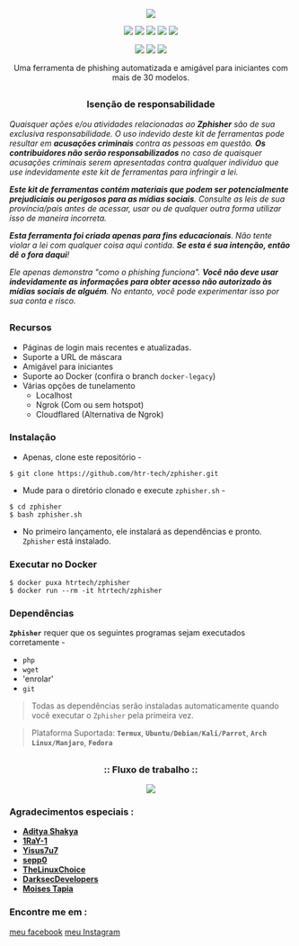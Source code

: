 <!-- Zphisher -->

<p align="center">
  <img src=".imgs/logo.png">
</p>

<p align="center">
  <img src="https://img.shields.io/badge/Version-2.2-green?style=for-the-badge">
  <img src="https://img.shields.io/github/license/htr-tech/zphisher?style=for-the-badge">
  <img src="https://img.shields.io/github/stars/htr-tech/zphisher?style=for-the-badge">
  <img src="https://img.shields.io/github/issues/htr-tech/zphisher?color=red&style=for-the-badge">
  <img src="https://img.shields.io/github/forks/htr-tech/zphisher?color=teal&style=for-the-badge">
</p>

<p align="center">
  <img src="https://img.shields.io/badge/Author-HTR--Tech-cyan?style=flat-square">
  <img src="https://img.shields.io/badge/Open%20Source-Yes-cyan?style=flat-square">
  <img src="https://img.shields.io/badge/Written%20In-Bash-cyan?style=flat-square">
</p>

<p align="center">Uma ferramenta de phishing automatizada e amigável para iniciantes com mais de 30 modelos.</p>

##

<h3><p align="center">Isenção de responsabilidade</p></h3>

<i>Quaisquer ações e/ou atividades relacionadas ao <b>Zphisher</b> são de sua exclusiva responsabilidade. O uso indevido deste kit de ferramentas pode resultar em <b>acusações criminais</b> contra as pessoas em questão. <b>Os contribuidores não serão responsabilizados</b> no caso de quaisquer acusações criminais serem apresentadas contra qualquer indivíduo que use indevidamente este kit de ferramentas para infringir a lei.

<b>Este kit de ferramentas contém materiais que podem ser potencialmente prejudiciais ou perigosos para as mídias sociais</b>. Consulte as leis de sua província/país antes de acessar, usar ou de qualquer outra forma utilizar isso de maneira incorreta.

<b>Esta ferramenta foi criada apenas para fins educacionais</b>. Não tente violar a lei com qualquer coisa aqui contida. <b>Se esta é sua intenção, então dê o fora daqui</b>!

Ele apenas demonstra "como o phishing funciona". <b>Você não deve usar indevidamente as informações para obter acesso não autorizado às mídias sociais de alguém</b>. No entanto, você pode experimentar isso por sua conta e risco.</i>

##

### Recursos

- Páginas de login mais recentes e atualizadas.
- Suporte a URL de máscara
- Amigável para iniciantes
- Suporte ao Docker (confira o branch `docker-legacy`)
- Várias opções de tunelamento
  - Localhost
  - Ngrok (Com ou sem hotspot)
  - Cloudflared (Alternativa de Ngrok)


### Instalação

- Apenas, clone este repositório -
```
$ git clone https://github.com/htr-tech/zphisher.git
```

- Mude para o diretório clonado e execute `zphisher.sh` -
```
$ cd zphisher
$ bash zphisher.sh
```

- No primeiro lançamento, ele instalará as dependências e pronto. `Zphisher` está instalado.

### Executar no Docker
```
$ docker puxa htrtech/zphisher
$ docker run --rm -it htrtech/zphisher
```

### Dependências

**`Zphisher`** requer que os seguintes programas sejam executados corretamente -
- `php`
- `wget`
- 'enrolar'
- `git`

> Todas as dependências serão instaladas automaticamente quando você executar o `Zphisher` pela primeira vez.

> Plataforma Suportada: **`Termux`**, **`Ubuntu/Debian/Kali/Parrot`**, **`Arch Linux/Manjaro`**, **`Fedora`**

##

<h3 align="center">
:: Fluxo de trabalho ::
</h3>
<p align="center">
<img src=".imgs/wf.gif"/>
</p>

### Agradecimentos especiais :

- [**Aditya Shakya**](https://github.com/adi1090x)
- [**1RaY-1**](https://github.com/1RaY-1)
- [**Yisus7u7**](https://github.com/Yisus7u7)
- [**sepp0**](https://github.com/sepp0)
- [**TheLinuxChoice**](https://twitter.com/linux_choice)
- [**DarksecDevelopers**](https://github.com/DarksecDevelopers)
- [**Moises Tapia**](https://github.com/MoisesTapia)


### Encontre me em :
<p align="esquerda">
  <a href="https://github.com/mundoprogramador</a>
  <a href="https://www.facebook.com/profile.php?id=100065500847251">meu facebook</a>
  <a href="https://www.instagram.com/p/CRPcuK6rIp1/?utm_medium=copy_link ">meu Instagram</a>
</p>
